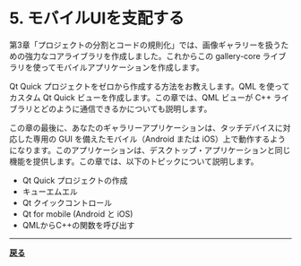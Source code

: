 # 5. モバイルUIを支配する

第3章「プロジェクトの分割とコードの規則化」では、画像ギャラリーを扱うための強力なコアライブラリを作成しました。これからこの gallery-core ライブラリを使ってモバイルアプリケーションを作成します。

Qt Quick プロジェクトをゼロから作成する方法をお教えします。QML を使ってカスタム Qt Quick ビューを作成します。この章では、QML ビューが C++ ライブラリとどのように通信できるかについても説明します。

この章の最後に、あなたのギャラリーアプリケーションは、タッチデバイスに対応した専用の GUI を備えたモバイル（Android または iOS）上で動作するようになります。このアプリケーションは、デスクトップ・アプリケーションと同じ機能を提供します。この章では、以下のトピックについて説明します。

* Qt Quick プロジェクトの作成
* キューエムエル
* Qt クイックコントロール
* Qt for mobile (Android と iOS)
* QMLからC++の関数を呼び出す

***

**[戻る](../index.html)**
